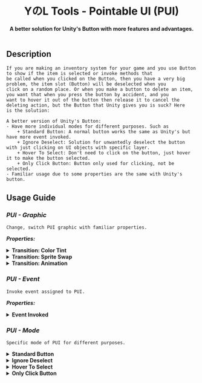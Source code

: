<h1 align="center"> YのL Tools - Pointable UI (PUI) </h1>

<h4 align="center"> A better solution for Unity's Button with more features and advantages. <br><br>

## Description
```
If you are making an inventory system for your game and you use Button to show if the item is selected or invoke methods that
be called when you clicked on the Button, then you have a very big problem, the item slot (Button) will be deselected when you
click on a random place. Or when you make a button to delete an item, you want that when you press the button by accident, and you
want to hover it out of the button then release it to cancel the deleting action, but the Button that Unity gives you is suck? Here
is the solution:

A better version of Unity's Button:
- Have more individual modes for different purposes. Such as
    + Standard Button: A normal button works the same as Unity's but have more event invoked.
    + Ignore Deselect: Solution for unwantedly deselect the button with just clicking on UI objects with specific layer.
    + Hover To Select: Don't need to click on the button, just hover it to make the button selected.
    + Only Click Button: Button only used for clicking, not be selected.
- Familiar usage due to some properties are the same with Unity's button.
```

## Usage Guide

<h3><i> PUI - Graphic </i></h3>

```
Change, switch PUI graphic with familiar properties.
```

<b><i> Properties: </i></b>

<details>
 <summary><b> Transition: Color Tint </b></summary>
 <i> Note: This transition mode requires Image component </i>
 <br></br>
  <ul>
    <li> Target Graphic: Image component of object. </li>
    <li> Normal Color: Color of Target Graphic when PUI is idle. </li>
    <li> Highlighted Color: Color of Target Graphic when pointer enter PUI. </li>
    <li> Pressed Color: Color of Target Graphic when PUI is pressed. </li>
    <li> Selected Color: Color of Target Graphic when PUI is selected. </li>
    <li> Disabled Color: Color of Target Graphic when PUI is not Interactable. </li>
  </ul>
 <p align="center">
   <img width="100%" alt="TransitionColorTint" src="https://github.com/Yunasawa/Yunasawa-No-Library/assets/113672166/d140a057-7bf8-411c-8e90-ab1edbad45bb">
 </p>
</details>

<details>
 <summary><b> Transition: Sprite Swap </b></summary>
 <i> Note: This transition mode requires Image component </i>
 <br></br>
  <ul>
    <li> Target Graphic: Image component of object. </li>
    <li> Normal Sprite: Sprite of Target Graphic when PUI is idle. </li>
    <li> Highlighted Sprite: Sprite of Target Graphic when pointer enter PUI. </li>
    <li> Pressed Sprite: Sprite of Target Graphic when PUI is pressed. </li>
    <li> Selected Sprite: Sprite of Target Graphic when PUI is selected. </li>
    <li> Disabled Sprite: Sprite of Target Graphic when PUI is not Interactable. </li>
  </ul>
 <p align="center">
   <img width="100%" alt="TransitionSpriteSwap" src="https://github.com/Yunasawa/Yunasawa-No-Library/assets/113672166/fe2ad6c5-e18b-4ae6-ae30-8725d076ec64">
 </p>
</details>

<details>
 <summary><b> Transition: Animation </b></summary>
  <ul>
    <li> Normal Trigger: Animation played when PUI is idle. </li>
    <li> Highlighted Trigger: Animation played when pointer enter PUI. </li>
    <li> Pressed Trigger: Animation played when PUI is pressed. </li>
    <li> Selected Trigger: Animation played when PUI is selected. </li>
    <li> Disabled Trigger: Animation played when PUI is not Interactable. </li>
  </ul>
 <p align="center">
   <img width="100%" alt="TransitionColorTint" src="https://github.com/Yunasawa/Yunasawa-No-Library/assets/113672166/65a52cd5-7b43-40e6-af39-5b0c2b17d7e2">
 </p>
</details>

<h3><i> PUI - Event </i></h3>

```
Invoke event assigned to PUI.
```

<b><i> Properties: </i></b>

<details>
 <summary><b> Event Invoked </b></summary>
  <ul>
    <li> OnSelect: Invoked when PUI is selected. </li>
    <li> OnDeselect: Invoked when PUI is deselected. </li>
    <li> OnPointerClick: Invoked when PUI is clicked then released, but not works when pointer is out of PUI. </li>
    <li> OnPointerDown: Invoked when PUI is pressed. </li>
    <li> OnPointerUp: Invoked when PUI is released, still works when pointer is out of PUI. </li>
    <li> OnEnter: Invoked when pointer enter PUI. </li>
    <li> OnExit: Invoked when pointer exit PUI; </li>
  </ul>
 <p align="center">
   <img width="100%" alt="TransitionColorTint" src="https://github.com/Yunasawa/Yunasawa-No-Library/assets/113672166/0484cc5c-0f3b-401a-ad9a-a094259a3a96">
 </p>
</details>


<h3><i> PUI - Mode </i></h3>

```
Specific mode of PUI for different purposes.
```

<details>
 <summary><b> Standard Button </b></summary>
  <ul>
    <li> Usage: Works like a normal Unity's Button. </li>
  </ul>
</details>

<details>
 <summary><b> Ignore Deselect </b></summary>
  <ul>
    <li> Usage: Ignore deselect PUI when click on UI with ignore layer. </li>
  </ul>
  <p align="center">
   <img width=600" alt="TransitionColorTint" src="https://github.com/Yunasawa/Yunasawa-No-Library/assets/113672166/12783369-e76c-4224-86fd-d3da7912a4e7">
  </p>
</details>

<details>
 <summary><b> Hover To Select </b></summary>
  <ul>
    <li> Usage: Select PUI just by hover over it. </li>
  </ul>
</details>

<details>
 <summary><b> Only Click Button </b></summary>
  <ul>
    <li> Usage: Just for clicking purpose, not select after that. </li>
  </ul>
</details>

